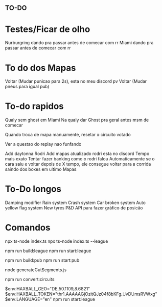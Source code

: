 ## TO-DO

# Testes/Ficar de olho

Nurburgring dando pra passar antes de comecar com rr
Miami dando pra passar antes de comecar com rr

# To do dos Mapas

Voltar (Mudar punicao para 2s), esta no meu discord pv
Voltar (Mudar pneus para igual pub)

# To-do rapidos

Qualy sem ghost em Miami
Na qualy dar Ghost pra geral antes msm de comecar

Quando troca de mapa manuamente, resetar o circuito votado

Ver a questao do replay nao funfando

Add daytonna Rodri
Add mapas atualizado rodri esta no discord
Tempo mais exato
Tentar fazer banking como o rodri falou
Automaticamente se o cara saiu e voltar depois de X tempo, ele consegue voltar para a corrida saindo dos boxes em ultimo
Mapas

# To-Do longos

Damping modifier
Rain system
Crash system
Car broken system
Auto yellow flag system
New tyres
P&D
API para fazer gráfico de posicão

# Comandos

npx ts-node index.ts
npx ts-node index.ts --league

npm run build:league
npm run start:league

npm run build:pub
npm run start:pub

node generateCutSegments.js

npm run convert:circuits

$env:HAXBALL_GEO="DE,50.1109,8.6821"
$env:HAXBALL_TOKEN="thr1.AAAAAGjOzitQJz04f8bKFg.UvDUmsRVWxg"
$env:LANGUAGE="en"
npm run start:league
